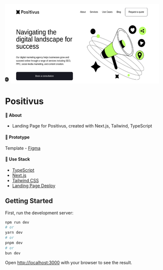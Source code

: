 <p align="center">
   <img src=".github/positivus.png" alt="positivus" width="1024"  height="260"/>
</p>

# Positivus

#### :postbox: About

- Landing Page for Positivus, created with Next.js, Tailwind, TypeScript

#### :pushpin: Prototype

Template - [Figma](https://www.figma.com/design/40Fc50DMZxIZFIaA1zuZtb/Positivus-Landing-Page-Design-g-Community-?node-id=330-762&t=V5IfG1KPxCxpyTYh-0)

#### :rocket: Use Stack

- [TypeScript](https://www.typescriptlang.org/docs/handbook/typescript-in-5-minutes.html)
- [Next.js](https://nextjs.org/docs/getting-started)
- [Tailwind CSS](https://tailwindcss.com/)
- [Landing Page Deploy]('')

## Getting Started

First, run the development server:

```bash
npm run dev
# or
yarn dev
# or
pnpm dev
# or
bun dev
```

Open [http://localhost:3000](http://localhost:3000) with your browser to see the result.
